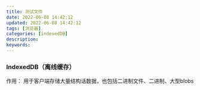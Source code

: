```yaml
---
title: 测试文件
date: 2022-06-08 14:42:12
updated: 2022-06-08 14:42:12
tags: [浏览器]
categories: [indexedDB]
description:
keywords:
---
```



### IndexedDB（离线缓存）

作用： 用于客户端存储大量结构话数据，也包括二进制文件、二进制、大型blobs

